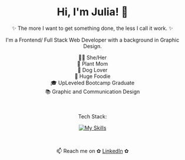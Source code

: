  ## <h1 align="center"> Hi, I'm Julia! 👋 </h1>
  <p align="center"> ✨ The more I want to get something done, the less I call it work. ✨ </p>


 <p align="center">I'm a Frontend/ Full Stack Web Developer with a background in Graphic Design.</p>

<div align="center">

👩🏻‍ She/Her <br />
🌱 Plant Mom <br />
🐶 Dog Lover <br />
🍕 Huge Foodie <br />
🎓 UpLeveled Bootcamp Graduate <br />
📚 Graphic and Communication Design 

</div>

<br />

<p align="center">Tech Stack: </p>

<div align="center">
 
[![My Skills](https://skillicons.dev/icons?&perline=7&i=ts,js,html,css,docker,react,nextjs,nodejs,postgresql,figma,emotion,ps,ai,xd)](https://skillicons.dev)
 
 </div>
 <br />

 <p align="center">📫 Reach me on ✿ <a href="https://www.linkedin.com/in/julia-hoi/">LinkedIn</a> ✿</p>

